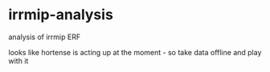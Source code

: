 # irrmip-analysis
analysis of irrmip ERF

looks like hortense is acting up at the moment - so take data offline and play with it
